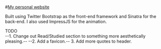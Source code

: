 #[My personal website](http://jasontanner.herokuapp.com/)

Built using Twitter Bootstrap as the front-end framework
and Sinatra for the back-end. I also used ImpressJS for the
animation.


TODO  
--1. Change out Read/Studied section to something more aesthetically pleasing.--
--2. Add a favicon.--
3. Add more quotes to header.  
